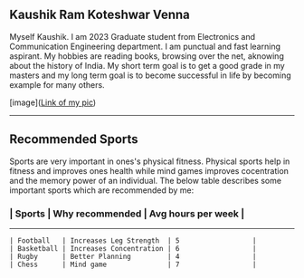 ## Kaushik Ram Koteshwar Venna
Myself  Kaushik. I am 2023 Graduate student from Electronics and Communication Engineering department. I am punctual and fast learning aspirant. My hobbies are reading books, browsing over the net, aknowing about the history of India. My short term goal is to get a good grade in my masters and my long term goal is to become successful in life by becoming example for many others.

[image]([Link of my pic](image.jpg))

------------------------------------------------------

## Recommended Sports
Sports are very important in ones's physical fitness. Physical sports help in fitness and improves ones health while mind games improves cocentration and the memory power of an individual. The below table describes some important sports which are recommended by me:

### | Sports     | Why recommended         | Avg hours per week |
-----------------------------------------------------------------
    | Football   | Increases Leg Strength  | 5                  |
    | Basketball | Increases Concentration | 6                  |
    | Rugby      | Better Planning         | 4                  |
    | Chess      | Mind game               | 7                  | 
